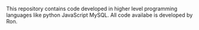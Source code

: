 This repository contains code developed in higher level programming languages like python JavaScript MySQL.
All code availabe is developed by Ron.
